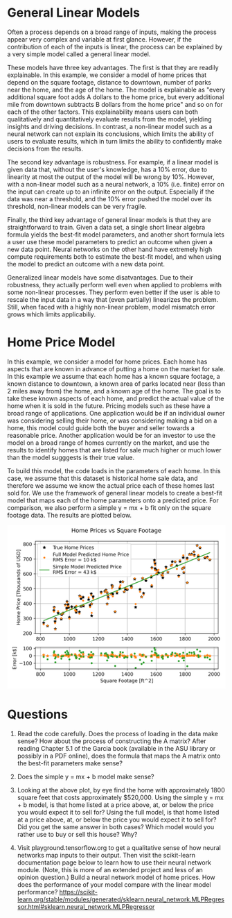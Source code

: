 # General Linear Models

Often a process depends on a broad range of inputs, making the process appear very complex and variable at first glance. However, if the contribution of each of the inputs is linear, the process can be explained by a very simple model called a general linear model.

These models have three key advantages. The first is that they are readily explainable. In this example, we consider a model of home prices that depend on the square footage, distance to downtown, number of parks near the home, and the age of the home. The model is explainable as "every additional square foot adds A dollars to the home price, but every additional mile from downtown subtracts B dollars from the home price" and so on for each of the other factors. This explainability means users can both qualitatively and quantitatively evaluate results from the model, yielding insights and driving decisions. In contrast, a non-linear model such as a neural network can not explain its conclusions, which limits the ability of users to evaluate results, which in turn limits the ability to confidently make decisions from the results.

The second key advantage is robustness. For example, if a linear model is given data that, without the user's knowledge, has a 10% error, due to linearity at most the output of the model will be wrong by 10%. However, with a non-linear model such as a neural network, a 10% (i.e. finite) error on the input can create up to an infinite error on the output. Especially if the data was near a threshold, and the 10% error pushed the model over its threshold, non-linear models can be very fragile.

Finally, the third key advantage of general linear models is that they are straightforward to train. Given a data set, a single short linear algebra formula yields the best-fit model parameters, and another short formula lets a user use these model parameters to predict an outcome when given a new data point. Neural networks on the other hand have extremely high compute requirements both to estimate the best-fit model, and when using the model to predict an outcome with a new data point.

Generalized linear models have some disatvantages. Due to their robustness, they actually perform well even when applied to problems with some non-linear processes. They perform even better if the user is able to rescale the input data in a way that (even partially) linearizes the problem. Still, when faced with a highly non-linear problem, model mismatch error grows which limits applicabiliy.

# Home Price Model

In this example, we consider a model for home prices. Each home has aspects that are known in advance of putting a home on the market for sale. In this example we assume that each home has a known square footage, a known distance to downtown, a known area of parks located near (less than 2 miles away from) the home, and a known age of the home. The goal is to take these known aspects of each home, and predict the actual value of the home when it is sold in the future. Pricing models such as these have a broad range of applications. One application would be if an individual owner was considering selling their home, or was considering making a bid on a home, this model could guide both the buyer and seller towards a reasonable price. Another application would be for an investor to use the model on a broad range of homes currently on the market, and use the results to identify homes that are listed for sale much higher or much lower than the model sugggests is their true value.

To build this model, the code loads in the parameters of each home. In this case, we assume that this dataset is historical home sale data, and therefore we assume we know the actual price each of these homes last sold for. We use the framework of general linear models to create a best-fit model that maps each of the home parameters onto a predicted price. For comparison, we also perform a simple y = mx + b fit only on the square footage data. The results are plotted below.

![Home Price Model](home_price_model.png?raw=true)

# Questions

1) Read the code carefully. Does the process of loading in the data make sense? How about the process of constructing the A matrix? After reading Chapter 5.1 of the Garcia book (available in the ASU library or possibly in a PDF online), does the formula that maps the A matrix onto the best-fit parameters make sense?

2) Does the simple y = mx + b model make sense?

3) Looking at the above plot, by eye find the home with approximately 1800 square feet that costs approximately $520,000. Using the simple y = mx + b model, is that home listed at a price above, at, or below the price you would expect it to sell for? Using the full model, is that home listed at a price above, at, or below the price you would expect it to sell for? Did you get the same answer in both cases? Which model would you rather use to buy or sell this house? Why?

4) Visit playground.tensorflow.org to get a qualitative sense of how neural networks map inputs to their output. Then visit the scikit-learn documentation page below to learn how to use their neural network module. (Note, this is more of an extended project and less of an opinion question.) Build a neural network model of home prices. How does the performance of your model compare with the linear model performance?
   https://scikit-learn.org/stable/modules/generated/sklearn.neural_network.MLPRegressor.html#sklearn.neural_network.MLPRegressor
